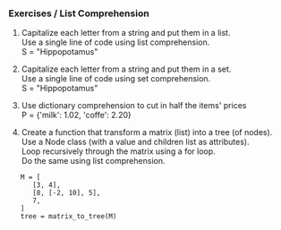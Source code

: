 ### Exercises / List Comprehension

1. Capitalize each letter from a string and put them in a list.  
   Use a single line of code using list comprehension.  
      S = "Hippopotamus"  

2. Capitalize each letter from a string and put them in a set.  
   Use a single line of code using set comprehension.  
      S = "Hippopotamus" 

3. Use dictionary comprehension to cut in half the items' prices  
      P = {'milk': 1.02, 'coffe': 2.20}

4. Create a function that transform a matrix (list) into a tree (of nodes).  
   Use a Node class (with a value and children list as attributes).  
   Loop recursively through the matrix using a for loop.  
   Do the same using list comprehension.  
```
   M = [  
      [3, 4],  
      [8, [-2, 10], 5],  
      7,  
   ]  
   tree = matrix_to_tree(M)
```